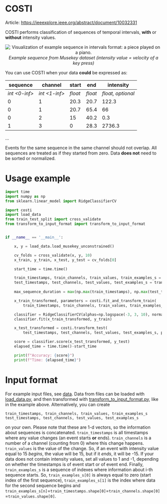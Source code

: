 # COSTI

Article: https://ieeexplore.ieee.org/abstract/document/10032331

COSTI performs classification of sequences of temporal intervals, **with** or **without** intensity values.


<p align="center">
<img src="../main/musekey_example.png"
  alt="Visualization of example sequence in intervals format: a piece played on a piano.">
  <i>Example sequence from Musekey dataset (intensity value = velocity of a key press)</i><br>
</p>


You can use COSTI when your data **could** be expressed as:

sequence | channel | start | end | intensity
------- | ------- | ------- | ----- | ---------------- | 
*int <0-inf>* | *int <1-inf>* | *float* | *float* | *float, optional*
0 | 1 | 20.3 | 20.7 | 122.3 
0 | 1 | 20.7 | 65.4 | 66 
0 | 2 | 15 | 40.2 | 0.3
1 | 3 | 0 | 28.3 | 2736.3 
...

Events for the same sequence in the same channel should not overlap. All sequences are treated as if they started from zero. Data **does not** need to be sorted or normalized.

# Usage example
```python
import time
import numpy as np
from sklearn.linear_model import RidgeClassifierCV

import costi
import load_data
from train_test_split import cross_validate
from transform_to_input_format import transform_to_input_format


if __name__ == '__main__':

    x, y = load_data.load_musekey_unconstrained()

    cv_folds = cross_validate(x, y, 10)
    x_train, y_train, x_test, y_test = cv_folds[0]

    start_time = time.time()

    train_timestamps, train_channels, train_values, train_examples_s = transform_to_input_format(x_train)
    test_timestamps, test_channels, test_values, test_examples_s = transform_to_input_format(x_test)
    
    max_sequence_duration = max(np.max(train_timestamps), np.max(test_timestamps))

    x_train_transformed, parameters = costi.fit_and_transform_train(
        train_timestamps, train_channels, train_values, train_examples_s, max_sequence_duration)

    classifier = RidgeClassifierCV(alphas=np.logspace(-3, 3, 10), normalize=True)
    classifier.fit(x_train_transformed, y_train)

    x_test_transformed = costi.transform_test(
        test_timestamps, test_channels, test_values, test_examples_s, parameters)

    score = classifier.score(x_test_transformed, y_test)
    elapsed_time = time.time()-start_time

    print(f"Accuracy: {score}")
    print(f"Time: {elapsed_time}")
```

# Input format

For example input files, see [data](../main/data). Data from files can be loaded with [load_data.py](../main/src/load_data.py), and then transformed with [transform_to_input_format.py](../main/src/transform_to_input_format.py), like in the example above.
Alternatively, you can create
```
train_timestamps, train_channels, train_values, train_examples_s
test_timestamps, test_channels, test_values, test_examples_s
```
on your own. Please note that these are 1-d vectors, so the information about sequences is concatenated. `train_timestamps` is all timestamps where any value changes (an event starts **or** ends). `train_channels` is a number of a channel (counting from 0) where this change happens. `train_values` is the value of the change. So, if an event with intensity value equal to 15 *begins*, the value will be 15, but if it *ends*, it will be -15. If your data does not contain intensity values, set all values to 1 and -1, depending on whether the timestamps is of event start or of event end. Finally, `train_examples_s` is a sequence of indexes where information about i-th sequence starts. So, `train_examples_s[0]` is always equal to zero (start index of the first sequence), `train_examples_s[1]` is the index where data for the second sequence begins and `train_examples_s[n]`=`train_timestamps.shape[0]`=`train_channels.shape[0]`=`train_values.shape[0]`.
